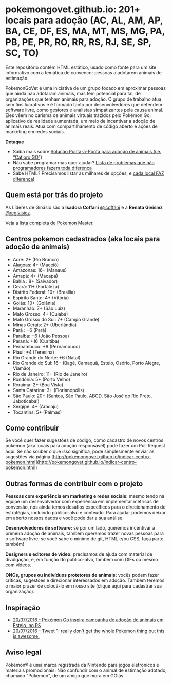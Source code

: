 # pokemongovet.github.io: 201+ locais para adoção (AC, AL, AM, AP, BA, CE, DF, ES, MA, MT, MS, MG, PA, PB, PE, PR, RO, RR, RS, RJ, SE, SP, SC, TO)

Este repositório contém HTML estático, usado como fonte para um site informativo
com a temática de convencer pessoas a adotarem animais de estimação.

PokemonGoVet é uma iniciativa de um grupo focado em aproximar pessoas que ainda
não adotaram animais, mas tem potencial para tal, de organizações que tenham
animais para adoção. O grupo de trabalho atua sem fins lucrativos e é formado
tanto por desenvolvedores que defendem software livre, como gestores e
analistas simpatizantes pela causa animal. Eles vêem no carisma de animais
virtuais trazidos pelo Pokémon Go, aplicativo de realidade aumentada, um meio
de incentivar a adoção de animais reais. Atua com compartilhamento de código
aberto e ações de marketing em redes sociais.

**Detaque**
- Saiba mais sobre [Solução Ponta-a-Ponta para adoção de animais (i.e. “Catioro GO”)](https://github.com/pokemongovet/pokemongovet.github.io/issues/27)
- Não sabe programar mas quer ajudar? [Lista de problemas que não programadores fazem toda diferença](https://github.com/pokemongovet/pokemongovet.github.io/labels/para-nao-programadores)
- Sabe HTML? Precisamos listar as milhares de opções, e [cada local FAZ diferença](https://www.youtube.com/watch?v=5-sfG8BV8wU)!

## Quem está por trás do projeto

As Líderes de Ginásio são a **Isadora Coffani** [@icoffani](https://github.com/icoffani) e
a **Renata Givisiez** [@rcgivisiez](https://github.com/rcgivisiez).

Veja a [lista completa de Pokemon Master](https://github.com/pokemongovet/pokemongovet.github.io/graphs/contributors).

## Centros pokemon cadastrados (aka locais para adoção de animais)
- Acre: 2+ (Rio Branco)
- Alagoas: 4+ (Maceió)
- Amazonas: 16+ (Manaus)
- Amapá: 4+ (Macapá)
- Bahia : 8+ (Salvador)
- Ceará: 11+ (Fortaleza)
- Distrito Federal: 10+ (Brasília)
- Espírito Santo: 4+ (Vitória)
- Goiás: 10+ (Goiânia)
- Maranhão: 7+ (São Luiz)
- Mato Grosso: 4+ (Cuiabá)
- Mato Grosso do Sul: 7+ (Campo Grande)
- Minas Gerais: 2+ (Uberlândia)
- Pará : +6 (Pará)
- Paraíba: +6 (João Pessoa)
- Paraná: +16 (Curitiba)
- Pernambuco: +8 (Pernambuco)
- Piauí: +4 (Teresina)
- Rio Grande do Norte: +6 (Natal)
- Rio Grande do Sul: 16+ (Bagé, Camaquã, Esteio, Osório, Porto Alegre, Viamão)
- Rio de Janeiro: 11+ (Rio de Janeiro)
- Rondônia: 5+ (Porto Velho)
- Roraima: 2+ (Boa Vista)
- Santa Catarina: 3+ (Florianopólis)
- São Paulo: 20+ (Santos, São Paulo, ABCD, São José do Rio Preto, Jaboticabal)
- Sergipe: 4+ (Aracaju)
- Tocantins: 5+ (Palmas)

## Como contribuir

Se você quer fazer sugestões de código, como cadastro de novos centros pokemon
(aka locais para adoção responsável) pode fazer um Pull Request aqui. Se não
souber o que isso significa, pode simplesmente enviar as sugestões via página
[http://pokemongovet.github.io/indicar-centro-pokemon.html](http://pokemongovet.github.io/indicar-centro-pokemon.html)

## Outras formas de contribuir com o projeto

**Pessoas com experiência em marketing e redes sociais:** mesmo tendo na equipe um desenvolvedor com experiência em implementar métricas de conversão, nós ainda temos desafios específicos para o direcionamento de estratégias, incluindo público-alvo e conteúdo. Para ajudar podemos deixar em aberto nossos dados e você pode dar a sua análise.

**Desenvolvedores de software:** se por um lado, queremos incentivar a primeira adoção de animais, também queremos trazer novas pessoas para o software livre; se você sabe o mínimo de git, HTML e/ou CSS, faça parte também!

**Designers e editores de vídeo:** precisamos de ajuda com material de divulgação, e, em função do público-alvo, também com GIFs ou mesmo com vídeos.

**ONGs, grupos ou indivíduos protetores de animais:** vocês podem fazer críticas, sugestões e direcionar interessados em adoção. Também teremos o maior prazer de colocá-lo em nosso site (clique aqui para cadastrar sua organização).

## Inspiração

- [20/07/2016 - Pokémon Go inspira campanha de adoção de animais em Esteio, no RS](http://g1.globo.com/rs/rio-grande-do-sul/noticia/2016/07/pokemon-go-inspira-campanha-de-adocao-de-animais-em-esteio-no-rs.html)
- [20/07/2016 - Tweet "I really don't get the whole Pokemon thing but this is awesome.](https://twitter.com/xGogsx/status/755876264242708480)

## Aviso legal

Pokémon® é uma marca registrada da Nintendo para jogos eletronicos e materiais promocionais.
Não confundir com o animal de estimação adotado, chamado "Pokemon", de um amigo que mora em GOiás.
